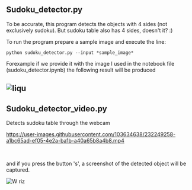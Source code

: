 ## Sudoku_detector.py
To be accurate, this program detects the objects with 4 sides (not exclusively sudoku). But sudoku table also has 4 sides, doesn't it? :)   

To run the program prepare a sample image and execute the line:  
```shell
python sudoku_detector.py --input *sample_image* 
```
Forexample if we provide it with the image I used in the notebook file (sudoku_detector.ipynb) the following result will be produced

![liqu](https://user-images.githubusercontent.com/103634638/232248420-8da6aa6c-8288-410f-ab2e-6df5aa1a22a5.jpg)  
---
## Sudoku_detector_video.py
Detects sudoku table through the webcam

https://user-images.githubusercontent.com/103634638/232249258-a1bc65ad-ef05-4e2a-ba1b-a40a65b8a4b8.mp4  

<br/>

and if you press the button 's', a screenshot of the detected object will be captured.

![W riz](https://user-images.githubusercontent.com/103634638/232249380-d5789564-4897-4c9b-bac6-34c9120a4061.jpg)
